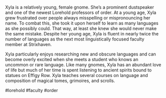 Xyla is a relatively young, female gnome. She’s a prominent dustspeaker and one of the newest Lorehold professors of order. At a young age, Xyla grew frustrated over people always misspelling or mispronouncing her name. To combat this, she took it upon herself to learn as many languages as she possibly could. That way, at least she knew she would never make the same mistake. Despite her young age, Xyla is fluent in nearly twice the number of languages as the next most linguistically focused faculty member at Strixhaven. 

Xyla particularly enjoys researching new and obscure languages and can become overly excited when she meets a student who knows an uncommon or rare language. Like many gnomes, Xyla has an abundant love of life but much of her time is spent listening to ancient spirits bound to statues on Effigy Row. Xyla teaches several courses on language and composition of magical tomes, grimoires, and scrolls.

#lorehold
#faculty
#order 
